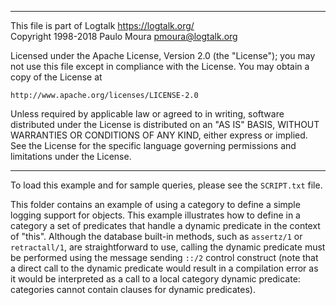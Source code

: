________________________________________________________________________

This file is part of Logtalk <https://logtalk.org/>  
Copyright 1998-2018 Paulo Moura <pmoura@logtalk.org>

Licensed under the Apache License, Version 2.0 (the "License");
you may not use this file except in compliance with the License.
You may obtain a copy of the License at

    http://www.apache.org/licenses/LICENSE-2.0

Unless required by applicable law or agreed to in writing, software
distributed under the License is distributed on an "AS IS" BASIS,
WITHOUT WARRANTIES OR CONDITIONS OF ANY KIND, either express or implied.
See the License for the specific language governing permissions and
limitations under the License.
________________________________________________________________________


To load this example and for sample queries, please see the `SCRIPT.txt`
file.

This folder contains an example of using a category to define a simple 
logging support for objects. This example illustrates how to define in 
a category a set of predicates that handle a dynamic predicate in the 
context of "this". Although the database built-in methods, such as 
`assertz/1` or `retractall/1`, are straightforward to use, calling the 
dynamic predicate must be performed using the message sending `::/2` 
control construct (note that a direct call to the dynamic predicate 
would result in a compilation error as it would be interpreted as a 
call to a local category dynamic predicate: categories cannot contain
clauses for dynamic predicates).
